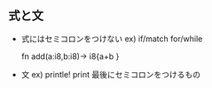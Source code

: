 ## 式と文
- 式にはセミコロンをつけない
ex) if/match for/while

    fn add(a:i8,b:i8)-> i8{a+b }

- 文
ex)  printle! print 最後にセミコロンをつけるもの
